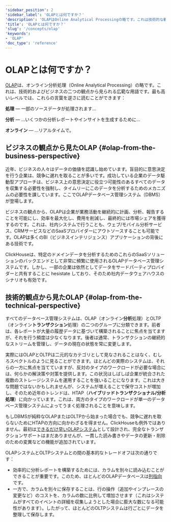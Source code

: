 ```yaml
---
'sidebar_position': 2
'sidebar_label': 'OLAPとは何ですか？'
'description': 'OLAPはOnline Analytical Processingの略です。これは技術的な観点とビジネスの観点の二つから見ることができる広範な用語です。'
'title': 'OLAPとは何ですか？'
'slug': '/concepts/olap'
'keywords':
- 'OLAP'
'doc_type': 'reference'
---
```



# OLAPとは何ですか？

[OLAP](https://en.wikipedia.org/wiki/Online_analytical_processing)は、オンライン分析処理（Online Analytical Processing）の略です。これは、技術的およびビジネスの二つの観点から見られる広範な用語です。最も高いレベルでは、これらの言葉を逆さに読むことができます：

**処理** — 一部のソースデータが処理されます…

**分析** — …いくつかの分析レポートやインサイトを生成するために…

**オンライン** — …リアルタイムで。

## ビジネスの観点から見たOLAP {#olap-from-the-business-perspective}

近年、ビジネスの人々はデータの価値を認識し始めています。盲目的に意思決定を行う企業は、競争に遅れを取ることが多いです。成功している企業のデータ駆動型アプローチは、ビジネス上の意思決定に役立つ可能性のあるすべてのデータを収集する必要性を強制し、タイムリーにこのデータを分析するためのメカニズムの必要性を課しています。ここでOLAPデータベース管理システム（DBMS）が登場します。

ビジネスの観点から、OLAPは企業が業務活動を継続的に計画、分析、報告することを可能にし、効率を最大化し、費用を削減し、最終的には市場シェアを獲得するのです。これは、社内システムで行うことも、ウェブ/モバイル分析サービス、CRMサービスなどのSaaSプロバイダーにアウトソースすることも可能です。OLAPは多くのBI（ビジネスインテリジェンス）アプリケーションの背後にある技術です。

ClickHouseは、特定のドメインデータを分析するためのこれらのSaaSソリューションのバックエンドとして非常に頻繁に使用されるOLAPデータベース管理システムです。しかし、一部の企業は依然としてデータをサードパーティプロバイダーと共有することに hesistate しており、そのため社内データウェアハウスのシナリオも有効です。

## 技術的観点から見たOLAP {#olap-from-the-technical-perspective}

すべてのデータベース管理システムは、OLAP（オンライン**分析**処理）とOLTP（オンライン**トランザクション**処理）の二つのグループに分類できます。前者は、各レポートが大量の履歴データに基づいて構築されることに焦点を当てますが、それを行う頻度は少なくなります。後者は通常、トランザクションの継続的なストリームを管理し、データの現在の状態を常に変更します。

実際にはOLAPとOLTPは二元的なカテゴリとして見なされることはなく、むしろスペクトルのように見ることができます。ほとんどの実際のシステムは、それらの一方に焦点を当てていますが、反対のタイプのワークロードが必要な場合には、何らかの解決策や対策を提供します。この状況はしばしば企業が統合された複数のストレージシステムを運用することを強いることになります。これは大きな問題ではないかもしれませんが、システムが増えることで保守コストが増加し、そのため近年のトレンドは、HTAP（**ハイブリッドトランザクショナル/分析処理**）に向かっています。これは、両方のタイプのワークロードが単一のデータベース管理システムによってうまく処理されることを意味します。

もしDBMSが純粋なOLAPまたはOLTPから始まった場合でも、競争に遅れを取らないためにHTAPの方向に向かわざるを得ません。ClickHouseも例外ではありません。最初は[できるだけ早いOLAPシステム](/concepts/why-clickhouse-is-so-fast)として設計され、完全なトランザクションサポートはまだありませんが、一貫した読み書きやデータの更新・削除のための変異などの機能が追加されています。

OLAPシステムとOLTPシステムとの間の基本的なトレードオフは次の通りです：

- 効率的に分析レポートを構築するためには、カラムを別々に読み込むことができることが重要です。このため、ほとんどのOLAPデータベースは[列指向](https://clickhouse.com/engineering-resources/what-is-columnar-database)です。
- 一方で、カラムを別々に保存することは、行の操作（追加やインプレースの変更など）のコストを、カラムの数に比例して増加させます（これはシステムがすべてのイベントの詳細を収集しようとした場合に膨大な数になる可能性があります）。したがって、ほとんどのOLTPシステムは行ごとにデータを整理して保存します。

